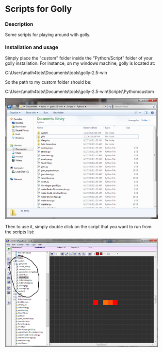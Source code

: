 Scripts for Golly
=================

### Description ###

Some scripts for playing around with golly.

### Installation and usage ###

Simply place the "custom" folder inside the "Python/Script" folder of your golly
installation. For instance, on my windows machine, golly is located at:

C:\Users\math4tots\Documents\tools\golly-2.5-win

So the path to my custom folder should be:

C:\Users\math4tots\Documents\tools\golly-2.5-win\Scripts\Python\custom

![which directory](screenshots/usingscript3.png "custom directory")

Then to use it, simply double click on the script that you want to run from the
scripts list:

![running script](screenshots/usingscript2.png "How to use")
